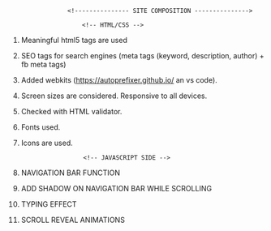                     <!--------------- SITE COMPOSITION --------------->

                        <!-- HTML/CSS -->
1. Meaningful html5 tags are used
2. SEO tags for search engines (meta tags (keyword, description, author) + fb meta tags)
3. Added webkits (https://autoprefixer.github.io/ an vs code).
4. Screen sizes are considered. Responsive to all devices.
5. Checked with HTML validator.
6. Fonts used.
7. Icons are used.



                        <!-- JAVASCRIPT SIDE -->

1. NAVIGATION BAR FUNCTION
2. ADD SHADOW ON NAVIGATION BAR WHILE SCROLLING
3. TYPING EFFECT 
4. SCROLL REVEAL ANIMATIONS

 